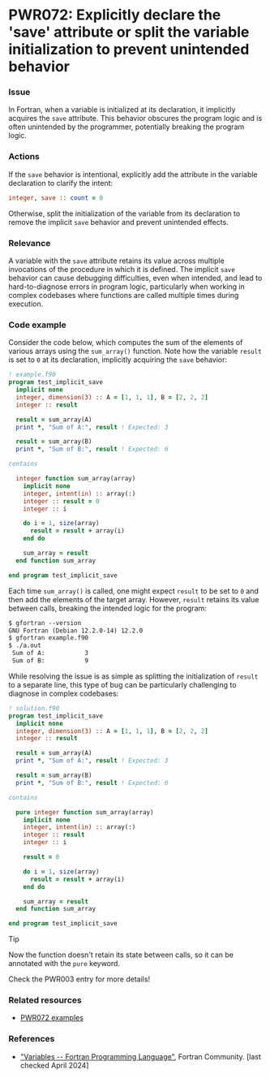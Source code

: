 # PWR072: Explicitly declare the 'save' attribute or split the variable initialization to prevent unintended behavior

### Issue

In Fortran, when a variable is initialized at its declaration, it implicitly
acquires the `save` attribute. This behavior obscures the program logic and is
often unintended by the programmer, potentially breaking the program logic.

### Actions

If the `save` behavior is intentional, explicitly add the attribute in the
variable declaration to clarify the intent:

```fortran
integer, save :: count = 0
```

Otherwise, split the initialization of the variable from its declaration to
remove the implicit `save` behavior and prevent unintended effects.

### Relevance

A variable with the `save` attribute retains its value across multiple
invocations of the procedure in which it is defined. The implicit `save`
behavior can cause debugging difficulties, even when intended, and lead to
hard-to-diagnose errors in program logic, particularly when working in complex
codebases where functions are called multiple times during execution.

### Code example

Consider the code below, which computes the sum of the elements of various
arrays using the `sum_array()` function. Note how the variable `result` is set
to `0` at its declaration, implicitly acquiring the `save` behavior:

```fortran
! example.f90
program test_implicit_save
  implicit none
  integer, dimension(3) :: A = [1, 1, 1], B = [2, 2, 2]
  integer :: result

  result = sum_array(A)
  print *, "Sum of A:", result ! Expected: 3

  result = sum_array(B)
  print *, "Sum of B:", result ! Expected: 6

contains

  integer function sum_array(array)
    implicit none
    integer, intent(in) :: array(:)
    integer :: result = 0
    integer :: i

    do i = 1, size(array)
      result = result + array(i)
    end do

    sum_array = result
  end function sum_array

end program test_implicit_save
```

Each time `sum_array()` is called, one might expect `result` to be set to `0`
and then add the elements of the target array. However, `result` retains its
value between calls, breaking the intended logic for the program:

```txt
$ gfortran --version
GNU Fortran (Debian 12.2.0-14) 12.2.0
$ gfortran example.f90
$ ./a.out
 Sum of A:           3
 Sum of B:           9
```

While resolving the issue is as simple as splitting the initialization of
`result` to a separate line, this type of bug can be particularly challenging
to diagnose in complex codebases:

```fortran
! solution.f90
program test_implicit_save
  implicit none
  integer, dimension(3) :: A = [1, 1, 1], B = [2, 2, 2]
  integer :: result

  result = sum_array(A)
  print *, "Sum of A:", result ! Expected: 3

  result = sum_array(B)
  print *, "Sum of B:", result ! Expected: 6

contains

  pure integer function sum_array(array)
    implicit none
    integer, intent(in) :: array(:)
    integer :: result
    integer :: i

    result = 0

    do i = 1, size(array)
      result = result + array(i)
    end do

    sum_array = result
  end function sum_array

end program test_implicit_save
```

> [!TIP]
> Now the function doesn't retain its state between calls, so it can be
> annotated with the `pure` keyword.
>
> Check the PWR003 entry for more details!

### Related resources

* [PWR072 examples](https://github.com/codee-com/open-catalog/tree/main/Checks/PWR072/)

### References

* ["Variables -- Fortran Programming
Language"](https://fortran-lang.org/en/learn/quickstart/variables/), Fortran
Community. [last checked April 2024]
